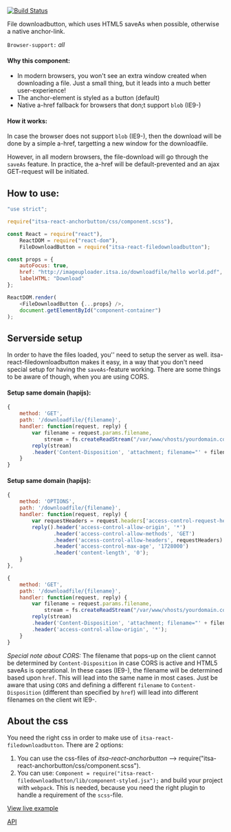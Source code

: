 [![Build Status](https://travis-ci.org/ItsAsbreuk/itsa-react-filedownloadbutton.svg?branch=master)](https://travis-ci.org/ItsAsbreuk/itsa-react-filedownloadbutton)

File downloadbutton, which uses HTML5 saveAs when possible, otherwise a native anchor-link.

`Browser-support:` *all*

#### Why this component:
* In modern browsers, you won't see an extra window created when downloading a file. Just a small thing, but it leads into a much better user-experience!
* The anchor-element is styled as a button (default)
* Native a-href fallback for browsers that don;t support `blob` (IE9-)

#### How it works:
In case the browser does not support `blob` (IE9-), then the download will be done by a simple a-href, targetting a new window for the downloadfile.

However, in all modern browsers, the file-download will go through the `saveAs` feature. In practice, the a-href will be default-prevented and an ajax GET-request will be initiated.


## How to use:

```js
"use strict";

require("itsa-react-anchorbutton/css/component.scss"),

const React = require("react"),
    ReactDOM = require("react-dom"),
    FileDownloadButton = require("itsa-react-filedownloadbutton");

const props = {
    autoFocus: true,
    href: "http://imageuploader.itsa.io/downloadfile/hello world.pdf",
    labelHTML: "Download"
};

ReactDOM.render(
    <FileDownloadButton {...props} />,
    document.getElementById("component-container")
);
```

## Serverside setup
In order to have the files loaded, you'' need to setup the server as well. itsa-react-filedownloadbutton makes it easy, in a way that you don't need special setup for having the `saveAs`-feature working. There are some things to be aware of though, when you are using CORS.

#### Setup same domain (hapijs):
```js
{
    method: 'GET',
    path: '/downloadfile/{filename}',
    handler: function(request, reply) {
        var filename = request.params.filename,
            stream = fs.createReadStream("/var/www/vhosts/yourdomain.com/files/"+filename);
        reply(stream)
        .header('Content-Disposition', 'attachment; filename="' + filename + '"');
    }
}
```

#### Setup same domain (hapijs):
```js
{
    method: 'OPTIONS',
    path: '/downloadfile/{filename}',
    handler: function(request, reply) {
        var requestHeaders = request.headers['access-control-request-headers'];
        reply().header('access-control-allow-origin', '*')
               .header('access-control-allow-methods', 'GET')
               .header('access-control-allow-headers', requestHeaders)
               .header('access-control-max-age', '1728000')
               .header('content-length', '0');
    }
},

{
    method: 'GET',
    path: '/downloadfile/{filename}',
    handler: function(request, reply) {
        var filename = request.params.filename,
            stream = fs.createReadStream("/var/www/vhosts/yourdomain.com/files/"+filename);
        reply(stream)
        .header('Content-Disposition', 'attachment; filename="' + filename + '"')
        .header('access-control-allow-origin', '*');
    }
}
```

*Special note about CORS:*
The filename that pops-up on the client cannot be determined by `Content-Disposition` in case CORS is active and HTML5 saveAs is operational. In these cases (IE9-), the filename will be determined based upon `href`. This will lead into the same name in most cases. Just be aware that using `CORS` and defining a different `filename` to `Content-Disposition` (different than specified by `href`) will lead into different filenames on the client wit IE9-.

## About the css

You need the right css in order to make use of `itsa-react-filedownloadbutton`. There are 2 options:

1. You can use the css-files of *itsa-react-anchorbutton* --> require("itsa-react-anchorbutton/css/component.scss").
2. You can use: `Component = require("itsa-react-filedownloadbutton/lib/component-styled.jsx");` and build your project with `webpack`. This is needed, because you need the right plugin to handle a requirement of the `scss`-file.


[View live example](http://projects.itsasbreuk.nl/react-components/itsa-filedownloadbutton/component.html)

[API](http://projects.itsasbreuk.nl/react-components/itsa-filedownloadbutton/api/)